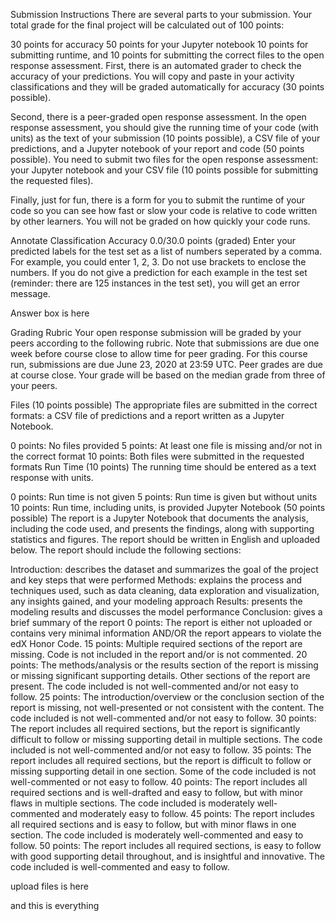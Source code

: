 Submission Instructions
There are several parts to your submission. Your total grade for the final project will be calculated out of 100 points:

30 points for accuracy
50 points for your Jupyter notebook
10 points for submitting runtime, and
10 points for submitting the correct files to the open response assessment.
First, there is an automated grader to check the accuracy of your predictions. You will copy and paste in your activity classifications and they will be graded automatically for accuracy (30 points possible).

Second, there is a peer-graded open response assessment. In the open response assessment, you should give the running time of your code (with units) as the text of your submission (10 points possible), a CSV file of your predictions, and a Jupyter notebook of your report and code (50 points possible). You need to submit two files for the open response assessment: your Jupyter notebook and your CSV file (10 points possible for submitting the requested files).

Finally, just for fun, there is a form for you to submit the runtime of your code so you can see how fast or slow your code is relative to code written by other learners. You will not be graded on how quickly your code runs.

Annotate
Classification Accuracy
0.0/30.0 points (graded)
Enter your predicted labels for the test set as a list of numbers seperated by a comma. For example, you could enter 1, 2, 3. Do not use brackets to enclose the numbers. If you do not give a prediction for each example in the test set (reminder: there are 125 instances in the test set), you will get an error message.
  
  Answer box is here
  
Grading Rubric
Your open response submission will be graded by your peers according to the following rubric. Note that submissions are due one week before course close to allow time for peer grading. For this course run, submissions are due June 23, 2020 at 23:59 UTC. Peer grades are due at course close. Your grade will be based on the median grade from three of your peers.

Files (10 points possible)
The appropriate files are submitted in the correct formats: a CSV file of predictions and a report written as a Jupyter Notebook.

0 points: No files provided
5 points: At least one file is missing and/or not in the correct format
10 points: Both files were submitted in the requested formats
Run Time (10 points)
The running time should be entered as a text response with units.

0 points: Run time is not given
5 points: Run time is given but without units
10 points: Run time, including units, is provided
Jupyter Notebook (50 points possible)
The report is a Jupyter Notebook that documents the analysis, including the code used, and presents the findings, along with supporting statistics and figures. The report should be written in English and uploaded below. The report should include the following sections:

Introduction: describes the dataset and summarizes the goal of the project and key steps that were performed
Methods: explains the process and techniques used, such as data cleaning, data exploration and visualization, any insights gained, and your modeling approach
Results: presents the modeling results and discusses the model performance
Conclusion: gives a brief summary of the report
0 points: The report is either not uploaded or contains very minimal information AND/OR the report appears to violate the edX Honor Code.
15 points: Multiple required sections of the report are missing. Code is not included in the report and/or is not commented.
20 points: The methods/analysis or the results section of the report is missing or missing significant supporting details. Other sections of the report are present. The code included is not well-commented and/or not easy to follow.
25 points: The introduction/overview or the conclusion section of the report is missing, not well-presented or not consistent with the content. The code included is not well-commented and/or not easy to follow.
30 points: The report includes all required sections, but the report is significantly difficult to follow or missing supporting detail in multiple sections. The code included is not well-commented and/or not easy to follow.
35 points: The report includes all required sections, but the report is difficult to follow or missing supporting detail in one section. Some of the code included is not well-commented or not easy to follow.
40 points: The report includes all required sections and is well-drafted and easy to follow, but with minor flaws in multiple sections. The code included is moderately well-commented and moderately easy to follow.
45 points: The report includes all required sections and is easy to follow, but with minor flaws in one section. The code included is moderately well-commented and easy to follow.
50 points: The report includes all required sections, is easy to follow with good supporting detail throughout, and is insightful and innovative. The code included is well-commented and easy to follow.

upload files is here

and this is everything
